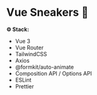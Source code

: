 # Vue Sneakers 👟

**⚙️ Stack:**

- Vue 3
- Vue Router
- TailwindCSS
- Axios
- @formkit/auto-animate
- Composition API / Options API
- ESLint
- Prettier
